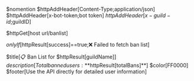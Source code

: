 $nomention
$httpAddHeader[Content-Type;application/json]
$httpAddHeader[x-bot-token;bot token]
$httpAddHeader[x-guild-id;$guildID]

$httpGet[host url/banlist]

$onlyIf[$httpResult[success]==true;❌ Failed to fetch ban list]

$title[📋 Ban List for $httpResult[guildName]]
$description[Total banned users: **$httpResult[totalBans]**]
$color[FF0000]
$footer[Use the API directly for detailed user information]
